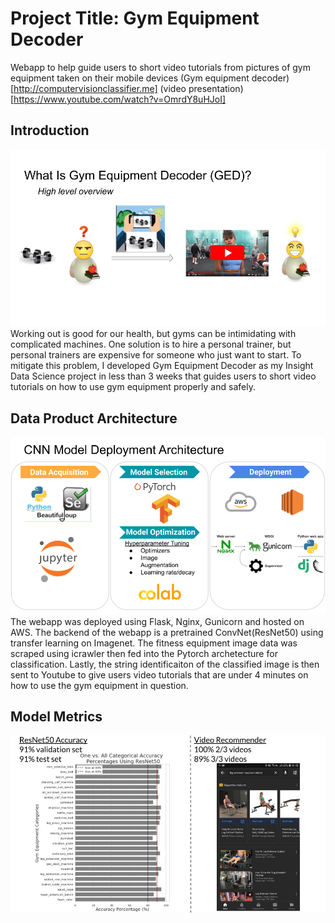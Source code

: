 # Project Title: Gym Equipment Decoder
Webapp to help guide users to short video tutorials from pictures of gym equipment taken on their mobile devices
(Gym equipment decoder)[http://computervisionclassifier.me]
(video presentation)[https://www.youtube.com/watch?v=OmrdY8uHJoI]

## Introduction

![](readme/high_level_overview.png)
Working out is good for our health, but gyms can be intimidating with complicated machines. One solution is to hire a personal trainer, but personal trainers are expensive for someone who just want to start. To mitigate this problem, I developed Gym Equipment Decoder as my Insight Data Science project in less than 3 weeks that guides users to short video tutorials on how to use gym equipment properly and safely. 

## Data Product Architecture

![](readme/deployment.png)
The webapp was deployed using Flask, Nginx, Gunicorn and hosted on AWS. The backend of the webapp is a pretrained ConvNet(ResNet50) using transfer learning on Imagenet. The fitness equipment image data was scraped using icrawler then fed into the Pytorch archetecture for classification. Lastly, the string identificaiton of the classified image is then sent to Youtube to give users video tutorials that are under 4 minutes on how to use the gym equipment in question.

## Model Metrics

![](readme/metrics.png)


